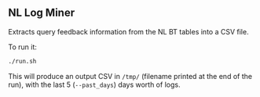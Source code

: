 ## NL Log Miner

Extracts query feedback information from the NL BT tables into a CSV file.

To run it:

```bash
./run.sh
```

This will produce an output CSV in `/tmp/` (filename printed at the end
of the run), with the last 5 (`--past_days`) days worth of logs.
